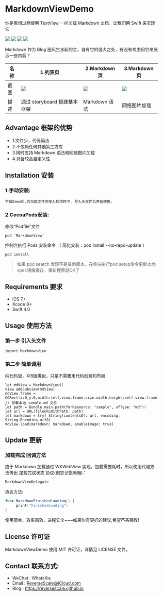 # MarkdownViewDemo
你是否想过想使用 TextView 一样加载 Markdown 文档，让我们用 Swift 来实现它

![](https://img.shields.io/badge/platform-iOS-red.svg) 
![](https://img.shields.io/badge/language-Swift-orange.svg) 
![](https://img.shields.io/badge/download-3.0MB-brightgreen.svg)
![](https://img.shields.io/badge/license-MIT%20License-brightgreen.svg) 

Markdown 作为 Blog 圈风生水起的主，自有它的强大之处，有没有考虑用它来展示一些内容？

| 名称 |1.列表页 |2.Markdown页 |3.Markdown页 |
| ------------- | ------------- | ------------- | ------------- |
| 截图 | ![](http://og1yl0w9z.bkt.clouddn.com/17-10-18/41003209.jpg) | ![](http://og1yl0w9z.bkt.clouddn.com/17-10-18/33125348.jpg) | ![](http://og1yl0w9z.bkt.clouddn.com/17-10-18/14387742.jpg) |
| 描述 | 通过 storyboard 搭建基本框架 | Markdown 语法 | 网络图片加载 |


## Advantage 框架的优势
* 1.文件少，代码简洁
* 2.不依赖任何其他第三方库
* 3.同时支持 Markdown 语法和网络图片加载
* 4.具备较高自定义性

## Installation 安装
### 1.手动安装:
`下载Demo后,将功能文件夹拖入到项目中, 导入头文件后开始使用。`
### 2.CocoaPods安装:
修改“Podfile”文件
```
pod 'MarkdownView'
```
控制台执行 Pods 安装命令 （ 简化安装：pod install --no-repo-update ）
```
pod install
```
> 如果 pod search 发现不是最新版本，在终端执行pod setup命令更新本地spec镜像缓存，重新搜索就OK了


## Requirements 要求
* iOS 7+
* Xcode 8+
* Swift 4.0


## Usage 使用方法
### 第一步 引入头文件
```
import MarkdownView
```
### 第二步 简单调用
纯代码版，XIB版类似，只是不需要用代码创建和布局
```
let mdView = MarkdownView()
view.addSubview(mdView)
mdView.frame = CGRect(x:0,y:0,width:self.view.frame.size.width,height:self.view.frame.size.height)
// 加载本地 sample.md 文件
let path = Bundle.main.path(forResource: "sample", ofType: "md")!
let url = URL(fileURLWithPath: path)
let markdown = try! String(contentsOf: url, encoding: String.Encoding.utf8)
mdView.load(markdown: markdown, enableImage: true)
```

## Update 更新
### 加载完成 回调方法
由于 Markdown 加载通过 WKWebView 实现，加载需要耗时，所以使用代理方法传出 加载完成状态
协议(别忘记指派哦)：
```swift
MarkdownViewDelegate
```
协议方法:
```swift
func MarkdownFinishedLoading() {
     print("FinishedLoading")
}
```

使用简单、效率高效、进程安全~~~如果你有更好的建议,希望不吝赐教!


## License 许可证
MarkdownViewDemo 使用 MIT 许可证，详情见 LICENSE 文件。


## Contact 联系方式:
* WeChat : WhatsXie
* Email : ReverseScale@iCloud.com
* Blog : https://reversescale.github.io

